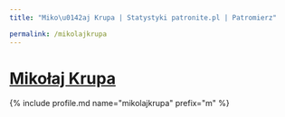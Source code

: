 ```yaml
---
title: "Miko\u0142aj Krupa | Statystyki patronite.pl | Patromierz"

permalink: /mikolajkrupa
---
```


# [Mikołaj Krupa](https://patronite.pl/mikolajkrupa)

{% include profile.md name="mikolajkrupa" prefix="m" %}
